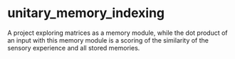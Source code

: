 # unitary_memory_indexing
A project exploring matrices as a memory module, while the dot product of an input with this memory module is a scoring of the similarity of the sensory experience and all stored memories.
